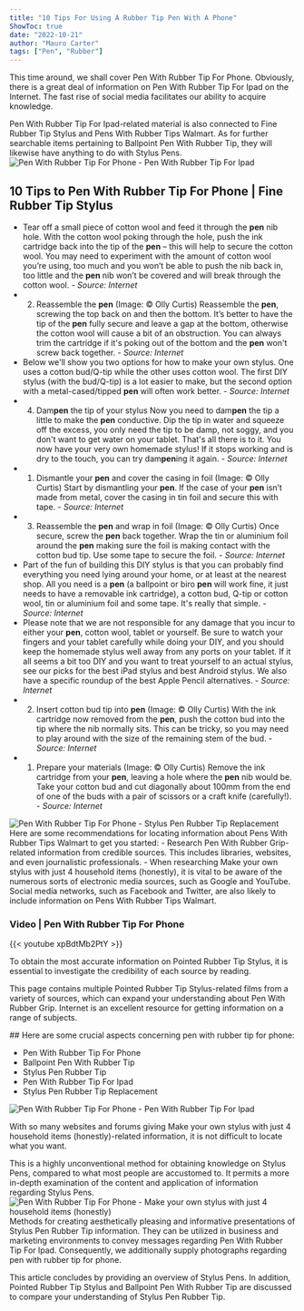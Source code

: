 ```yaml
---
title: "10 Tips For Using A Rubber Tip Pen With A Phone"
ShowToc: true 
date: "2022-10-21"
author: "Mauro Carter" 
tags: ["Pen", "Rubber"]
---
```


	
This time around, we shall cover Pen With Rubber Tip For Phone. Obviously, there is a great deal of information on Pen With Rubber Tip For Ipad on the Internet. The fast rise of social media facilitates our ability to acquire knowledge.

Pen With Rubber Tip For Ipad-related material is also connected to Fine Rubber Tip Stylus and Pens With Rubber Tips Walmart. As for further searchable items pertaining to Ballpoint Pen With Rubber Tip, they will likewise have anything to do with Stylus Pens.
<img loading="lazy" src="https://cdn2.desidime.com/topics/photos/1506706/small/61eJSGIy8lL._SL1500_.jpg?1668950745" onerror="this.onerror=null;this.src='https://blogger.googleusercontent.com/img/a/AVvXsEhe7F7TRXHtjiKvHb5vS7DmnxvpHiDyoYyYvm1nHB3Qp2_w3BnM6A2eq4v7FYxCC9bfZt3a9vIMtAYEKUiaDQbHMg-ViyGmRIj39MLp0bGFfgfYw1Dc9q_H-T0wiTm3l0Uq42dETrN9eC8aGJ9_IORZsxST1AcLR7np1koOfcc7tnHa4S8Mwz_xD9d0=s16000';" alt="Pen With Rubber Tip For Phone - Pen With Rubber Tip For Ipad" >

## 10 Tips to Pen With Rubber Tip For Phone | Fine Rubber Tip Stylus
-   Tear off a small piece of cotton wool and feed it through the **pen** nib hole. With the cotton wool poking through the hole, push the ink cartridge back into the tip of the **pen** – this will help to secure the cotton wool. You may need to experiment with the amount of cotton wool you’re using, too much and you won’t be able to push the nib back in, too little and the **pen** nib won’t be covered and will break through the cotton wool. - <cite>Source: Internet</cite>
-   02. Reassemble the **pen** (Image: © Olly Curtis) Reassemble the **pen**, screwing the top back on and then the bottom. It’s better to have the tip of the **pen** fully secure and leave a gap at the bottom, otherwise the cotton wool will cause a bit of an obstruction. You can always trim the cartridge if it's poking out of the bottom and the **pen** won't screw back together. - <cite>Source: Internet</cite>
-   Below we'll show you two options for how to make your own stylus. One uses a cotton bud/Q-tip while the other uses cotton wool. The first DIY stylus (with the bud/Q-tip) is a lot easier to make, but the second option with a metal-cased/tipped **pen** will often work better. - <cite>Source: Internet</cite>
-   04. Dam**pen** the tip of your stylus Now you need to dam**pen** the tip a little to make the **pen** conductive. Dip the tip in water and squeeze off the excess, you only need the tip to be damp, not soggy, and you don't want to get water on your tablet. That's all there is to it. You now have your very own homemade stylus! If it stops working and is dry to the touch, you can try dam**pen**ing it again. - <cite>Source: Internet</cite>
-   01. Dismantle your **pen** and cover the casing in foil (Image: © Olly Curtis) Start by dismantling your **pen**. If the case of your **pen** isn’t made from metal, cover the casing in tin foil and secure this with tape. - <cite>Source: Internet</cite>
-   03. Reassemble the **pen** and wrap in foil (Image: © Olly Curtis) Once secure, screw the **pen** back together. Wrap the tin or aluminium foil around the **pen** making sure the foil is making contact with the cotton bud tip. Use some tape to secure the foil. - <cite>Source: Internet</cite>
-   Part of the fun of building this DIY stylus is that you can probably find everything you need lying around your home, or at least at the nearest shop. All you need is a **pen** (a ballpoint or biro **pen** will work fine, it just needs to have a removable ink cartridge), a cotton bud, Q-tip or cotton wool, tin or aluminium foil and some tape. It's really that simple. - <cite>Source: Internet</cite>
-   Please note that we are not responsible for any damage that you incur to either your **pen**, cotton wool, tablet or yourself. Be sure to watch your fingers and your tablet carefully while doing your DIY, and you should keep the homemade stylus well away from any ports on your tablet. If it all seems a bit too DIY and you want to treat yourself to an actual stylus, see our picks for the best iPad stylus and best Android stylus. We also have a specific roundup of the best Apple Pencil alternatives. - <cite>Source: Internet</cite>
-   02. Insert cotton bud tip into **pen** (Image: © Olly Curtis) With the ink cartridge now removed from the **pen**, push the cotton bud into the tip where the nib normally sits. This can be tricky, so you may need to play around with the size of the remaining stem of the bud. - <cite>Source: Internet</cite>
-   01. Prepare your materials (Image: © Olly Curtis) Remove the ink cartridge from your **pen**, leaving a hole where the **pen** nib would be. Take your cotton bud and cut diagonally about 100mm from the end of one of the buds with a pair of scissors or a craft knife (carefully!). - <cite>Source: Internet</cite>


<img loading="lazy" src="https://i0.wp.com/ae01.alicdn.com/kf/H5e611d8e57214387897b9a860a49778eZ.jpg" onerror="this.onerror=null;this.src='https://blogger.googleusercontent.com/img/a/AVvXsEhe7F7TRXHtjiKvHb5vS7DmnxvpHiDyoYyYvm1nHB3Qp2_w3BnM6A2eq4v7FYxCC9bfZt3a9vIMtAYEKUiaDQbHMg-ViyGmRIj39MLp0bGFfgfYw1Dc9q_H-T0wiTm3l0Uq42dETrN9eC8aGJ9_IORZsxST1AcLR7np1koOfcc7tnHa4S8Mwz_xD9d0=s16000';" alt="Pen With Rubber Tip For Phone - Stylus Pen Rubber Tip Replacement" >
Here are some recommendations for locating information about Pens With Rubber Tips Walmart to get you started:
- Research Pen With Rubber Grip-related information from credible sources. This includes libraries, websites, and even journalistic professionals.
- When researching Make your own stylus with just 4 household items (honestly), it is vital to be aware of the numerous sorts of electronic media sources, such as Google and YouTube. Social media networks, such as Facebook and Twitter, are also likely to include information on Pens With Rubber Tips Walmart.

### Video | Pen With Rubber Tip For Phone
{{< youtube xpBdtMb2PtY >}} 

To obtain the most accurate information on Pointed Rubber Tip Stylus, it is essential to investigate the credibility of each source by reading.

This page contains multiple Pointed Rubber Tip Stylus-related films from a variety of sources, which can expand your understanding about Pen With Rubber Grip. Internet is an excellent resource for getting information on a range of subjects.
<script async="async" data-cfasync="false" src="//normallydemandedalter.com/fe63df3c5408708b15d8dc3d9b206b31/invoke.js"></script>
<div id="container-fe63df3c5408708b15d8dc3d9b206b31"></div>
## Here are some crucial aspects concerning pen with rubber tip for phone:

- Pen With Rubber Tip For Phone
- Ballpoint Pen With Rubber Tip
- Stylus Pen Rubber Tip
- Pen With Rubber Tip For Ipad
- Stylus Pen Rubber Tip Replacement

 <img loading="lazy" src="https://static2.jetpens.com/images/a/000/128/128258.jpg?ba=middle%2Ccenter&balph=3&blend64=aHR0cDovL3d3dy5qZXRwZW5zLmNvbS9pbWFnZXMvYXNzZXRzL3dhdGVybWFyazIucG5n&bm=difference&bs=inherit&mark64=aHR0cDovL3d3dy5qZXRwZW5zLmNvbS9pbWFnZXMvYXNzZXRzL3dhdGVybWFyazEucG5n&markalign=top%2Cright&markalpha=30&markscale=16&q=90&w=600&s=d35336df605dbabf568f33055436d098" onerror="this.onerror=null;this.src='https://blogger.googleusercontent.com/img/a/AVvXsEhe7F7TRXHtjiKvHb5vS7DmnxvpHiDyoYyYvm1nHB3Qp2_w3BnM6A2eq4v7FYxCC9bfZt3a9vIMtAYEKUiaDQbHMg-ViyGmRIj39MLp0bGFfgfYw1Dc9q_H-T0wiTm3l0Uq42dETrN9eC8aGJ9_IORZsxST1AcLR7np1koOfcc7tnHa4S8Mwz_xD9d0=s16000';" alt="Pen With Rubber Tip For Phone - Pen With Rubber Tip For Ipad" >

With so many websites and forums giving Make your own stylus with just 4 household items (honestly)-related information, it is not difficult to locate what you want.

This is a highly unconventional method for obtaining knowledge on Stylus Pens, compared to what most people are accustomed to. It permits a more in-depth examination of the content and application of information regarding Stylus Pens.
<img loading="lazy" src="http://4.bp.blogspot.com/_k8ZSlgZUqmE/S0-WhqwkgLI/AAAAAAAAAEE/_IBZd-lQxpU/s400/5.JPG" onerror="this.onerror=null;this.src='https://blogger.googleusercontent.com/img/a/AVvXsEhe7F7TRXHtjiKvHb5vS7DmnxvpHiDyoYyYvm1nHB3Qp2_w3BnM6A2eq4v7FYxCC9bfZt3a9vIMtAYEKUiaDQbHMg-ViyGmRIj39MLp0bGFfgfYw1Dc9q_H-T0wiTm3l0Uq42dETrN9eC8aGJ9_IORZsxST1AcLR7np1koOfcc7tnHa4S8Mwz_xD9d0=s16000';" alt="Pen With Rubber Tip For Phone - Make your own stylus with just 4 household items (honestly)" >
Methods for creating aesthetically pleasing and informative presentations of Stylus Pen Rubber Tip information. They can be utilized in business and marketing environments to convey messages regarding Pen With Rubber Tip For Ipad. Consequently, we additionally supply photographs regarding pen with rubber tip for phone.

This article concludes by providing an overview of Stylus Pens. In addition, Pointed Rubber Tip Stylus and Ballpoint Pen With Rubber Tip are discussed to compare your understanding of Stylus Pen Rubber Tip.
	
	

